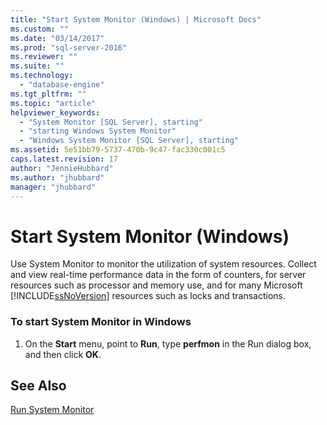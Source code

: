 ```yaml
---
title: "Start System Monitor (Windows) | Microsoft Docs"
ms.custom: ""
ms.date: "03/14/2017"
ms.prod: "sql-server-2016"
ms.reviewer: ""
ms.suite: ""
ms.technology: 
  - "database-engine"
ms.tgt_pltfrm: ""
ms.topic: "article"
helpviewer_keywords: 
  - "System Monitor [SQL Server], starting"
  - "starting Windows System Monitor"
  - "Windows System Monitor [SQL Server], starting"
ms.assetid: 5e51bb79-5737-470b-9c47-fac330c001c5
caps.latest.revision: 17
author: "JennieHubbard"
ms.author: "jhubbard"
manager: "jhubbard"
---
```

# Start System Monitor (Windows)
  Use System Monitor to monitor the utilization of system resources. Collect and view real-time performance data in the form of counters, for server resources such as processor and memory use, and for many Microsoft [!INCLUDE[ssNoVersion](../../includes/ssnoversion-md.md)] resources such as locks and transactions.  
  
### To start System Monitor in Windows  
  
1.  On the **Start** menu, point to **Run**, type **perfmon** in the Run dialog box, and then click **OK**.  
  
## See Also  
 [Run System Monitor](../../relational-databases/performance-monitor/run-system-monitor.md)  
  
  